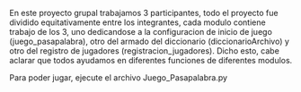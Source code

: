 En este proyecto grupal trabajamos 3 participantes, todo el proyecto fue dividido equitativamente entre los integrantes, cada modulo 
contiene trabajo de los 3, uno dedicandose a la configuracion de inicio de juego (juego_pasapalabra), otro del armado del diccionario
(diccionarioArchivo) y otro del registro de jugadores (registracion_jugadores).
Dicho esto, cabe aclarar que todos ayudamos en diferentes funciones de diferentes modulos.

Para poder jugar, ejecute el archivo Juego_Pasapalabra.py
